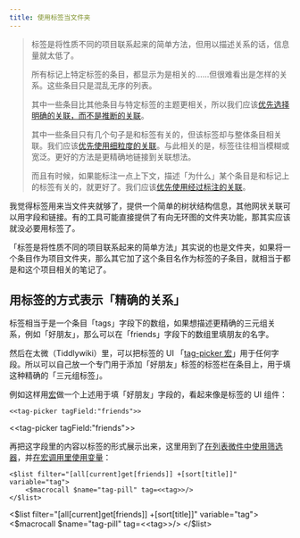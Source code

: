 ```yaml
---
title: 使用标签当文件夹
---
```


> 标签是将性质不同的项目联系起来的简单方法，但用以描述关系的话，信息量就太低了。
> 
> 所有标记上特定标签的条目，都显示为是相关的......但很难看出是怎样的关系。这些条目只是混乱无序的列表。
> 
> 其中一些条目比其他条目与特定标签的主题更相关，所以我们应该[优先选择明确的关联，而不是推断的关联](https://zhuanlan.zhihu.com/p/426606275)。
> 
> 其中一些条目只有几个句子是和标签有关的，但该标签却与整体条目相关联。我们应该[优先使用细粒度的关联](https://zhuanlan.zhihu.com/p/425749221)。与此相关的是，标签往往相当模糊或宽泛。更好的方法是更精确地链接到关联想法。
> 
> 而且有时候，如果能标注一点上下文，描述「为什么」某个条目是和标记上的标签有关的，就更好了。我们应该[优先使用经过标注的关联](https://zhuanlan.zhihu.com/p/425763923)。

我觉得标签用来当文件夹就够了，提供一个简单的树状结构信息，其他网状关联可以用字段和链接。有的工具可能直接提供了有向无环图的文件夹功能，那其实应该就没必要用标签了。

「标签是将性质不同的项目联系起来的简单方法」其实说的也是文件夹，如果将一个条目作为项目文件夹，那么其它加了这个条目名作为标签的子条目，就相当于都是和这个项目相关的笔记了。

## 用标签的方式表示「精确的关系」

标签相当于是一个条目「tags」字段下的数组，如果想描述更精确的三元组关系，例如「好朋友」，那么可以在「friends」字段下的数组里填朋友的名字。

然后在太微（Tiddlywiki）里，可以把标签的 UI 「[tag-picker 宏](https://bramchen.github.io/tw5-docs/zh-Hans/#tag-picker%20Macro)」用于任何字段。所以可以自己放一个专门用于添加「好朋友」标签的标签栏在条目上，用于填这种精确的「三元组标签」。

例如这样用[宏](#%E5%AE%8F)做一个上述用于填「好朋友」字段的，看起来像是标签的 UI 组件：

```tw5
<<tag-picker tagField:"friends">> 
```

<<tag-picker tagField:"friends">>

再把这字段里的内容以标签的形式展示出来，这里用到了[在列表微件中使用筛选器](#%E5%9C%A8%E5%88%97%E8%A1%A8%E5%BE%AE%E4%BB%B6%E4%B8%AD%E4%BD%BF%E7%94%A8%E7%AD%9B%E9%80%89%E5%99%A8)，并[在宏调用里使用变量](#%E5%9C%A8%E5%AE%8F%E8%B0%83%E7%94%A8%E9%87%8C%E4%BD%BF%E7%94%A8%E5%8F%98%E9%87%8F)：

```tw5
<$list filter="[all[current]get[friends]] +[sort[title]]" variable="tag">
	<$macrocall $name="tag-pill" tag=<<tag>>/>
</$list>
```

<$list filter="[all[current]get[friends]] +[sort[title]]" variable="tag">
	<$macrocall $name="tag-pill" tag=<<tag>>/>
</$list>